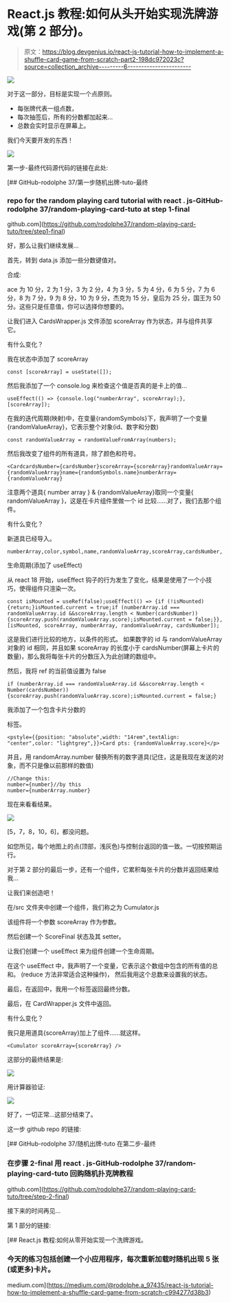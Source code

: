 # React.js 教程:如何从头开始实现洗牌游戏(第 2 部分)。

> 原文：<https://blog.devgenius.io/react-js-tutorial-how-to-implement-a-shuffle-card-game-from-scratch-part2-198dc972023c?source=collection_archive---------6----------------------->

![](img/f05d58f8a39567d0c87d3fd04725bc34.png)

对于这一部分，目标是实现一个点原则。

*   每张牌代表一组点数，
*   每次抽签后，所有的分数都加起来...
*   总数会实时显示在屏幕上。

我们今天要开发的东西！

![](img/f0028a30b1f331fd333989be621c2b12.png)

第一步-最终代码源代码的链接在此处:

[](https://github.com/rodolphe37/random-playing-card-tuto/tree/step1-final) [## GitHub-rodolphe 37/第一步随机出牌-tuto-最终

### repo for the random playing card tutorial with react . js-GitHub-rodolphe 37/random-playing-card-tuto at step 1-final

github.com](https://github.com/rodolphe37/random-playing-card-tuto/tree/step1-final) 

好，那么让我们继续发展…

首先，转到 data.js 添加一些分数键值对。

合成:

ace 为 10 分，2 为 1 分，3 为 2 分，4 为 3 分，5 为 4 分，6 为 5 分，7 为 6 分，8 为 7 分，9 为 8 分，10 为 9 分，杰克为 15 分，皇后为 25 分，国王为 50 分。这些只是任意值，你可以选择你想要的。

让我们进入 CardsWrapper.js 文件添加 scoreArray 作为状态，并与<card>组件共享它。</card>

有什么变化？

我在状态中添加了 scoreArray

```
const [scoreArray] = useState([]);
```

然后我添加了一个 console.log 来检查这个值是否真的是卡上的值…

```
useEffect(() => {console.log("numberArray", scoreArray);}, [scoreArray]);
```

在我的迭代周期(映射)中，在变量{randomSymbols}下，我声明了一个变量{randomValueArray}，它表示整个对象(id、数字和分数)

```
const randomValueArray = randomValueFromArray(numbers);
```

然后我改变了<card>组件的所有道具，除了颜色和符号。</card>

```
<CardcardsNumber={cardsNumber}scoreArray={scoreArray}randomValueArray={randomValueArray}name={randomSymbols.name}numberArray={randomValueArray}
```

注意两个道具{ number array } & {randomValueArray}取同一个变量{ randomValueArray }，这是在卡片组件里做一个 id 比较……对了，我们去那个组件。

有什么变化？

新道具已经导入。

```
numberArray,color,symbol,name,randomValueArray,scoreArray,cardsNumber,
```

生命周期(添加了 useEffect)

从 react 18 开始，useEffect 钩子的行为发生了变化，结果是使用了一个小技巧，使得组件只渲染一次。

```
const isMounted = useRef(false);useEffect(() => {if (!isMounted) {return;}isMounted.current = true;if (numberArray.id === randomValueArray.id &&scoreArray.length < Number(cardsNumber)) {scoreArray.push(randomValueArray.score);isMounted.current = false;}}, [isMounted, scoreArray, numberArray, randomValueArray, cardsNumber]);
```

这是我们进行比较的地方，以条件的形式。
如果数字的 id 与 randomValueArray 对象的 id 相同，并且如果 scoreArray 的长度小于 cardsNumber(屏幕上卡片的数量)，那么我将每张卡片的分数压入为此创建的数组中。

然后，我将 ref 的当前值设置为 false

```
if (numberArray.id === randomValueArray.id &&scoreArray.length < Number(cardsNumber)) {scoreArray.push(randomValueArray.score);isMounted.current = false;}
```

我添加了一个包含卡片分数的

标签。

```
<pstyle={{position: "absolute",width: "14rem",textAlign: "center",color: "lightgrey",}}>Card pts: {randomValueArray.score}</p>
```

并且，用 randomArray.number 替换所有的数字道具(记住，这是我现在发送的对象，而不只是像以前那样的数值)

```
//Change this:
number={number}//by this
number={numberArray.number}
```

现在来看看结果。

![](img/27d36399e6e7f057ea88da73a1014518.png)

[5，7，8，10，6]，都没问题。

如您所见，每个地图上的点(顶部，浅灰色)与控制台返回的值一致。一切按预期运行。

对于第 2 部分的最后一步，还有一个组件，它累积每张卡片的分数并返回结果给我…

让我们来创造吧！

在/src 文件夹中创建一个组件，我们称之为 Cumulator.js

该组件将一个参数 scoreArray 作为参数。

然后创建一个 ScoreFinal 状态及其 setter。

让我们创建一个 useEffect 来为组件创建一个生命周期。

在这个 useEffect 中，我声明了一个变量，它表示这个数组中包含的所有值的总和。
(reduce 方法非常适合这种操作)，
然后我用这个总数来设置我的状态。

最后，在返回中，我用一个标签返回最终分数。

最后，在 CardWrapper.js 文件中返回。

有什么变化？

我只是用道具{scoreArray}加上了<cumulator>组件……就这样。</cumulator>

```
<Cumulator scoreArray={scoreArray} />
```

这部分的最终结果是:

![](img/ae6becdf5dfa32a50e988a5f96f03523.png)

用计算器验证:

![](img/cd3ce1fedffd3fdb7da3844a5db553d1.png)

好了，一切正常…这部分结束了。

这一步 github repo 的链接:

[](https://github.com/rodolphe37/random-playing-card-tuto/tree/step-2-final) [## GitHub-rodolphe 37/随机出牌-tuto 在第二步-最终

### 在步骤 2-final 用 react . js-GitHub-rodolphe 37/random-playing-card-tuto 回购随机扑克牌教程

github.com](https://github.com/rodolphe37/random-playing-card-tuto/tree/step-2-final) 

接下来的时间再见…

第 1 部分的链接:

[](https://medium.com/@rodolphe.a_97435/react-js-tutorial-how-to-implement-a-shuffle-card-game-from-scratch-c994277d38b3) [## React.js 教程:如何从零开始实现一个洗牌游戏。

### 今天的练习包括创建一个小应用程序，每次重新加载时随机出现 5 张(或更多)卡片。

medium.com](https://medium.com/@rodolphe.a_97435/react-js-tutorial-how-to-implement-a-shuffle-card-game-from-scratch-c994277d38b3)